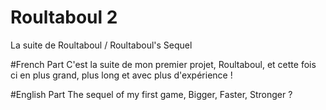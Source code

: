 # Roultaboul 2
La suite de Roultaboul / Roultaboul's Sequel

#French Part
C'est la suite de mon premier projet, Roultaboul, et cette fois ci en plus grand, plus long et avec plus d'expérience !

#English Part
The sequel of my first game, Bigger, Faster, Stronger ?
